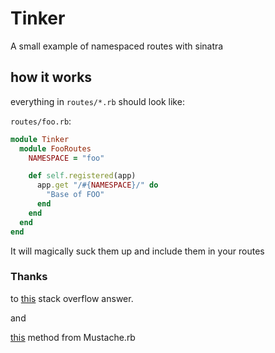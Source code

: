 # Tinker

A small example of namespaced routes with sinatra


## how it works

everything in `routes/*.rb` should look like:

`routes/foo.rb`:

```ruby
module Tinker
  module FooRoutes
    NAMESPACE = "foo"

    def self.registered(app)
      app.get "/#{NAMESPACE}/" do
        "Base of FOO"
      end
    end
  end
end
```

It will magically suck them up and include them in your routes


### Thanks

to [this](http://stackoverflow.com/questions/4681199/how-mix-in-routes-in-sinatra-for-a-better-structure/6843454#6843454) stack overflow answer.

and

[this](https://github.com/defunkt/mustache/blob/c1085a80d15495ea6342aa6b5acaaff1d6dd6ca7/lib/mustache.rb#L257-263) method from Mustache.rb

